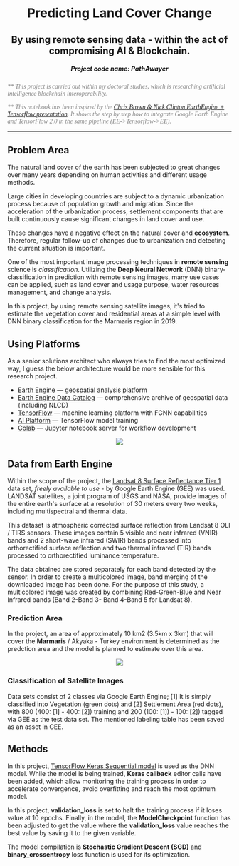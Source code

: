 <center>
<h1><b>Predicting Land Cover Change</b></h1>
<h2>By using remote sensing data - within the act of compromising AI & Blockchain.</h2>
<h5>Project code name: <b>PathAwayer</b></h5>

</center>
<p><font face="cambria" color="gray"><i>** This project is carried out within my doctoral studies, which is researching artificial intelligence blockchain interoperability.</i></font></p>

<font face="cambria" color="gray"><i>** This notebook has been inspired by the [Chris Brown & Nick Clinton EarthEngine + Tensorflow presentation](https://www.youtube.com/watch?v=w-1xfF0IaeU). It shows the step by step how to integrate Google Earth Engine and TensorFlow 2.0 in the same pipeline (EE->Tensorflow->EE).</i></font>

---
<h2>Problem Area</h2>
<p>The natural land cover of the earth has been subjected to great changes over many years depending on human activities and different usage methods.

Large cities in developing countries are subject to a dynamic urbanization process because of population growth and migration. Since the acceleration of the urbanization process, settlement components that are built continuously cause significant changes in land cover and use.

These changes have a negative effect on the natural cover and **ecosystem**. Therefore, regular follow-up of changes due to urbanization and detecting the current situation is important.

One of the most important image processing techniques in **remote sensing** science is *classification*. Utilizing the **Deep Neural Network** (DNN) binary-classification in prediction with remote sensing images, many use cases can be applied, such as land cover and usage purpose, water resources management, and change analysis.

In this project, by using remote sensing satellite images, it's tried to estimate the vegetation cover and residential areas at a simple level with DNN binary classification for the Marmaris region in 2019.
</p>
<h2>Using Platforms</h2>
<p>As a senior solutions architect who always tries to find the most optimized way, I guess the below architecture would be more sensible for this research project.</p>

*   [Earth Engine](https://earthengine.google.com/) — geospatial analysis platform
*   [Earth Engine Data Catalog](https://developers.google.com/earth-engine/datasets/) — comprehensive archive of geospatial data (including NLCD)
*   [TensorFlow](https://www.tensorflow.org/) — machine learning platform with FCNN capabilities
*   [AI Platform](https://cloud.google.com/ai-platform/) — TensorFlow model training
*   [Colab](http://colab.research.google.com/) — Jupyter notebook server for workflow development
<center>
<img src="https://miro.medium.com/max/3200/0*xVXtPYUw8h2bvd7M">
</center> 

<h2>Data from Earth Engine</h2>

Within the scope of the project, the [Landsat 8 Surface Reflectance Tier 1](https://developers.google.com/earth-engine/datasets/catalog/LANDSAT_LC08_C01_T1_SR) data set, *freely available to use* - by Google Earth Engine (GEE) was used.
LANDSAT satellites, a joint program of USGS and NASA, provide images of the entire earth's surface at a resolution of 30 meters every two weeks, including multispectral and thermal data.

This dataset is atmospheric corrected surface reflection from Landsat 8 OLI / TIRS sensors. These images contain 5 visible and near infrared (VNIR) bands and 2 short-wave infrared (SWIR) bands processed into orthorectified surface reflection and two thermal infrared (TIR) ​​bands processed to orthorectified luminance temperature.

The data obtained are stored separately for each band detected by the sensor. In order to create a multicolored image, band merging of the downloaded image has been done. For the purpose of this study, a multicolored image was created by combining Red-Green-Blue and Near Infrared bands (Band 2-Band 3- Band 4-Band 5 for Landsat 8).

<h3>Prediction Area</h3>

In the project, an area of approximately 10 km2 (3.5km x 3km) that will cover the **Marmaris** / Akyaka - Turkey environment is determined as the predction area and the model is planned to estimate over this area.


<center>
<img src="https://media-exp1.licdn.com/dms/image/C4D22AQHEl6i4NLL-Ng/feedshare-shrink_800/0/1619435849862?e=1623283200&v=beta&t=30ypGSa85v0plKJ8Z94kD26ykIHqYUwSSGw9XBmpSPU">
</center> 

<h3>Classification of Satellite Images</h3>

Data sets consist of 2 classes via Google Earth Engine; [1] It is simply classified into Vegetation (green dots) and [2] Settlement Area (red dots), with 800 (400: [1] - 400: [2]) training and 200 (100: [1]) - 100: [2]) tagged via GEE as the test data set. The mentioned labeling table has been saved as an asset in GEE.

<h2>Methods</h2>

In this project, [TensorFlow Keras Sequential model](https://www.tensorflow.org/guide/keras/sequential_model) is used as the DNN model.
While the model is being trained, **Keras callback** editor calls have been added, which allow monitoring the training process in order to accelerate convergence, avoid overfitting and reach the most optimum model.

In this project, **validation_loss** is set to halt the training process if it loses value at 10 epochs. Finally, in the model, the **ModelCheckpoint** function has been adjusted to get the value where the **validation_loss** value reaches the best value by saving it to the given variable.

The model compilation is **Stochastic Gradient Descent (SGD)** and **binary_crossentropy** loss function is used for its optimization.
